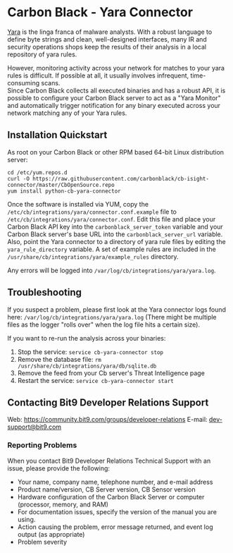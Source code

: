 # Carbon Black - Yara Connector

[Yara](http://plusvic.github.io/yara/) is the linga franca of malware analysts. 
With a robust language to define byte strings and clean, well-designed interfaces, 
many IR and security operations shops keep the results of their analysis in a local
repository of yara rules.

However, monitoring activity across your network for matches to your yara rules is 
difficult.  If possible at all, it usually involves infrequent, time-consuming scans.  
Since Carbon Black collects all executed binaries and has a robust API, it is possible
to configure your Carbon Black server to act as a "Yara Monitor" and automatically trigger
notification for any binary executed across your network matching any of your Yara rules.

## Installation Quickstart

As root on your Carbon Black or other RPM based 64-bit Linux distribution server:
```
cd /etc/yum.repos.d
curl -O https://raw.githubusercontent.com/carbonblack/cb-isight-connector/master/CbOpenSource.repo
yum install python-cb-yara-connector
```

Once the software is installed via YUM, copy the `/etc/cb/integrations/yara/connector.conf.example` file to 
`/etc/cb/integrations/yara/connector.conf`. Edit this file and place your Carbon Black API key into the 
`carbonblack_server_token` variable and your Carbon Black server's base URL into the `carbonblack_server_url` variable.
Also, point the Yara connector to a directory of yara rule files by editing the `yara_rule_directory` variable. A set
of example rules are included in the `/usr/share/cb/integrations/yara/example_rules` directory.

Any errors will be logged into `/var/log/cb/integrations/yara/yara.log`.

## Troubleshooting

If you suspect a problem, please first look at the Yara connector logs found here: `/var/log/cb/integrations/yara/yara.log`
(There might be multiple files as the logger "rolls over" when the log file hits a certain size).

If you want to re-run the analysis across your binaries:
1. Stop the service: `service cb-yara-connector stop`
2. Remove the database file: `rm /usr/share/cb/integrations/yara/db/sqlite.db`
3. Remove the feed from your Cb server's Threat Intelligence page
4. Restart the service: `service cb-yara-connector start`

## Contacting Bit9 Developer Relations Support

Web: https://community.bit9.com/groups/developer-relations
E-mail: dev-support@bit9.com

### Reporting Problems

When you contact Bit9 Developer Relations Technical Support with an issue, please provide the following:

* Your name, company name, telephone number, and e-mail address
* Product name/version, CB Server version, CB Sensor version
* Hardware configuration of the Carbon Black Server or computer (processor, memory, and RAM) 
* For documentation issues, specify the version of the manual you are using. 
* Action causing the problem, error message returned, and event log output (as appropriate) 
* Problem severity
